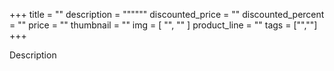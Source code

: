 +++
title = ""
description = """"""
discounted_price = ""
discounted_percent = ""
price = ""
thumbnail = ""
img = [
    "",
    ""
    ]
product_line = ""
tags = ["",""]
+++

Description